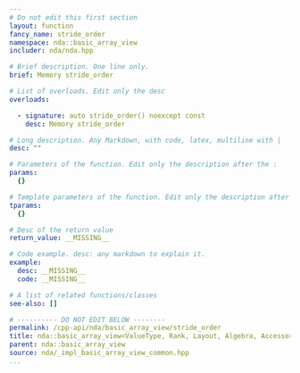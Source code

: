 ```yaml
---
# Do not edit this first section
layout: function
fancy_name: stride_order
namespace: nda::basic_array_view
includer: nda/nda.hpp

# Brief description. One line only.
brief: Memory stride_order

# List of overloads. Edit only the desc
overloads:

  - signature: auto stride_order() noexcept const
    desc: Memory stride_order

# Long description. Any Markdown, with code, latex, multiline with |
desc: ""

# Parameters of the function. Edit only the description after the :
params:
  {}

# Template parameters of the function. Edit only the description after the :
tparams:
  {}

# Desc of the return value
return_value: __MISSING__

# Code example. desc: any markdown to explain it.
example:
  desc: __MISSING__
  code: __MISSING__

# A list of related functions/classes
see-also: []

# ---------- DO NOT EDIT BELOW --------
permalink: /cpp-api/nda/basic_array_view/stride_order
title: nda::basic_array_view<ValueType, Rank, Layout, Algebra, AccessorPolicy, OwningPolicy>::stride_order
parent: nda::basic_array_view
source: nda/_impl_basic_array_view_common.hpp
...
```


